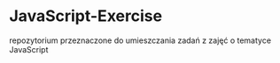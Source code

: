 # JavaScript-Exercise
repozytorium przeznaczone do umieszczania zadań z zajęć o tematyce JavaScript
